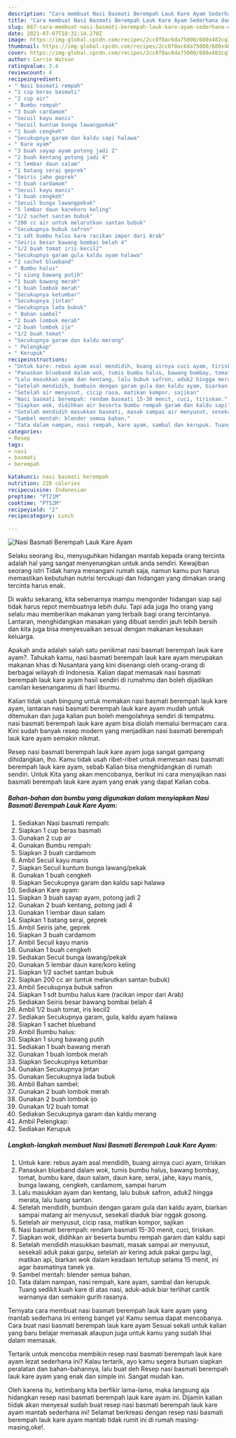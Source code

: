 ```yaml
---
description: "Cara membuat Nasi Basmati Berempah Lauk Kare Ayam Sederhana dan Mudah Dibuat"
title: "Cara membuat Nasi Basmati Berempah Lauk Kare Ayam Sederhana dan Mudah Dibuat"
slug: 667-cara-membuat-nasi-basmati-berempah-lauk-kare-ayam-sederhana-dan-mudah-dibuat
date: 2021-07-07T18:31:14.270Z
image: https://img-global.cpcdn.com/recipes/2cc8f0ac6da75000/680x482cq70/nasi-basmati-berempah-lauk-kare-ayam-foto-resep-utama.jpg
thumbnail: https://img-global.cpcdn.com/recipes/2cc8f0ac6da75000/680x482cq70/nasi-basmati-berempah-lauk-kare-ayam-foto-resep-utama.jpg
cover: https://img-global.cpcdn.com/recipes/2cc8f0ac6da75000/680x482cq70/nasi-basmati-berempah-lauk-kare-ayam-foto-resep-utama.jpg
author: Carrie Watson
ratingvalue: 3.4
reviewcount: 4
recipeingredient:
- " Nasi basmati rempah"
- "1 cup beras basmati"
- "2 cup air"
- " Bumbu rempah"
- "3 buah cardamom"
- "Secuil kayu manis"
- "Secuil kuntum bunga lawangpekak"
- "1 buah cengkeh"
- "Secukupnya garam dan kaldu sapi halawa"
- " Kare ayam"
- "3 buah sayap ayam potong jadi 2"
- "2 buah kentang potong jadi 4"
- "1 lembar daun salam"
- "1 batang serai geprek"
- "Seiris jahe geprek"
- "3 buah cardamom"
- "Secuil kayu manis"
- "1 buah cengkeh"
- "Secuil bunga lawangpekak"
- "5 lembar daun karekoro keling"
- "1/2 sachet santan bubuk"
- "200 cc air untuk melarutkan santan bubuk"
- "Secukupnya bubuk safron"
- "1 sdt bumbu halus kare racikan impor dari Arab"
- "Seiris besar bawang bombai belah 4"
- "1/2 buah tomat iris kecil2"
- "Secukupnya garam gula kaldu ayam halawa"
- "1 sachet blueband"
- " Bumbu halus"
- "1 siung bawang putih"
- "1 buah bawang merah"
- "1 buah lombok merah"
- "Secukupnya ketumbar"
- "Secukupnya jintan"
- "Secukupnya lada bubuk"
- " Bahan sambel"
- "2 buah lombok merah"
- "2 buah lombok ijo"
- "1/2 buah tomat"
- "Secukupnya garam dan kaldu merang"
- " Pelengkap"
- " Kerupuk"
recipeinstructions:
- "Untuk kare: rebus ayam asal mendidih, buang airnya cuci ayam, tiriskan"
- "Panaskan blueband dalam wok, tumis bumbu halus, bawang bombay, tomat, bumbu kare, daun salam, daun kare, serai, jahe, kayu manis, bunga lawang, cengkeh, cardamom, sampai harum"
- "Lalu masukkan ayam dan kentang, lalu bubuk safron, aduk2 hingga merata, lalu tuang santan."
- "Setelah mendidih, bumbuin dengan garam gula dan kaldu ayam, biarkan sampai matang air menyusut, sesekali diaduk biar nggak gosong."
- "Setelah air menyusut, cicip rasa, matikan kompor, sajikan"
- "Nasi basmati berempah: rendam basmati 15-30 menit, cuci, tiriskan."
- "Siapkan wok, didihkan air beserta bumbu rempah garam dan kaldu sapi"
- "Setelah mendidih masukkan basmati, masak sampai air menyusut, sesekali aduk pakai garpu, setelah air kering aduk pakai garpu lagi, matikan api, biarkan wok dalam keadaan tertutup selama 15 menit, ini agar basmatinya tanek ya."
- "Sambel mentah: blender semua bahan."
- "Tata dalam nampan, nasi rempah, kare ayam, sambal dan kerupuk. Tuang sedikit kuah kare di atas nasi, aduk-aduk biar terlihat cantik warnanya dan semakin gurih rasanya."
categories:
- Resep
tags:
- nasi
- basmati
- berempah

katakunci: nasi basmati berempah 
nutrition: 228 calories
recipecuisine: Indonesian
preptime: "PT21M"
cooktime: "PT52M"
recipeyield: "2"
recipecategory: Lunch

---
```



![Nasi Basmati Berempah Lauk Kare Ayam](https://img-global.cpcdn.com/recipes/2cc8f0ac6da75000/680x482cq70/nasi-basmati-berempah-lauk-kare-ayam-foto-resep-utama.jpg)

Selaku seorang ibu, menyuguhkan hidangan mantab kepada orang tercinta adalah hal yang sangat menyenangkan untuk anda sendiri. Kewajiban seorang istri Tidak hanya menangani rumah saja, namun kamu pun harus memastikan kebutuhan nutrisi tercukupi dan hidangan yang dimakan orang tercinta harus enak.

Di waktu  sekarang, kita sebenarnya mampu mengorder hidangan siap saji tidak harus repot membuatnya lebih dulu. Tapi ada juga lho orang yang selalu mau memberikan makanan yang terbaik bagi orang tercintanya. Lantaran, menghidangkan masakan yang dibuat sendiri jauh lebih bersih dan kita juga bisa menyesuaikan sesuai dengan makanan kesukaan keluarga. 



Apakah anda adalah salah satu penikmat nasi basmati berempah lauk kare ayam?. Tahukah kamu, nasi basmati berempah lauk kare ayam merupakan makanan khas di Nusantara yang kini disenangi oleh orang-orang di berbagai wilayah di Indonesia. Kalian dapat memasak nasi basmati berempah lauk kare ayam hasil sendiri di rumahmu dan boleh dijadikan camilan kesenanganmu di hari liburmu.

Kalian tidak usah bingung untuk memakan nasi basmati berempah lauk kare ayam, lantaran nasi basmati berempah lauk kare ayam mudah untuk ditemukan dan juga kalian pun boleh mengolahnya sendiri di tempatmu. nasi basmati berempah lauk kare ayam bisa diolah memalui bermacam cara. Kini sudah banyak resep modern yang menjadikan nasi basmati berempah lauk kare ayam semakin nikmat.

Resep nasi basmati berempah lauk kare ayam juga sangat gampang dihidangkan, lho. Kamu tidak usah ribet-ribet untuk memesan nasi basmati berempah lauk kare ayam, sebab Kalian bisa menghidangkan di rumah sendiri. Untuk Kita yang akan mencobanya, berikut ini cara menyajikan nasi basmati berempah lauk kare ayam yang enak yang dapat Kalian coba.

<!--inarticleads1-->

##### Bahan-bahan dan bumbu yang digunakan dalam menyiapkan Nasi Basmati Berempah Lauk Kare Ayam:

1. Sediakan  Nasi basmati rempah:
1. Siapkan 1 cup beras basmati
1. Gunakan 2 cup air
1. Gunakan  Bumbu rempah:
1. Siapkan 3 buah cardamom
1. Ambil Secuil kayu manis
1. Siapkan Secuil kuntum bunga lawang/pekak
1. Gunakan 1 buah cengkeh
1. Siapkan Secukupnya garam dan kaldu sapi halawa
1. Sediakan  Kare ayam:
1. Siapkan 3 buah sayap ayam, potong jadi 2
1. Gunakan 2 buah kentang, potong jadi 4
1. Gunakan 1 lembar daun salam
1. Siapkan 1 batang serai, geprek
1. Ambil Seiris jahe, geprek
1. Siapkan 3 buah cardamom
1. Ambil Secuil kayu manis
1. Gunakan 1 buah cengkeh
1. Sediakan Secuil bunga lawang/pekak
1. Gunakan 5 lembar daun kare/koro keling
1. Siapkan 1/2 sachet santan bubuk
1. Siapkan 200 cc air (untuk melarutkan santan bubuk)
1. Ambil Secukupnya bubuk safron
1. Siapkan 1 sdt bumbu halus kare (racikan impor dari Arab)
1. Sediakan Seiris besar bawang bombai belah 4
1. Ambil 1/2 buah tomat, iris kecil2
1. Sediakan Secukupnya garam, gula, kaldu ayam halawa
1. Siapkan 1 sachet blueband
1. Ambil  Bumbu halus:
1. Siapkan 1 siung bawang putih
1. Sediakan 1 buah bawang merah
1. Gunakan 1 buah lombok merah
1. Siapkan Secukupnya ketumbar
1. Gunakan Secukupnya jintan
1. Gunakan Secukupnya lada bubuk
1. Ambil  Bahan sambel:
1. Gunakan 2 buah lombok merah
1. Gunakan 2 buah lombok ijo
1. Gunakan 1/2 buah tomat
1. Sediakan Secukupnya garam dan kaldu merang
1. Ambil  Pelengkap:
1. Sediakan  Kerupuk




<!--inarticleads2-->

##### Langkah-langkah membuat Nasi Basmati Berempah Lauk Kare Ayam:

1. Untuk kare: rebus ayam asal mendidih, buang airnya cuci ayam, tiriskan
1. Panaskan blueband dalam wok, tumis bumbu halus, bawang bombay, tomat, bumbu kare, daun salam, daun kare, serai, jahe, kayu manis, bunga lawang, cengkeh, cardamom, sampai harum
1. Lalu masukkan ayam dan kentang, lalu bubuk safron, aduk2 hingga merata, lalu tuang santan.
1. Setelah mendidih, bumbuin dengan garam gula dan kaldu ayam, biarkan sampai matang air menyusut, sesekali diaduk biar nggak gosong.
1. Setelah air menyusut, cicip rasa, matikan kompor, sajikan
1. Nasi basmati berempah: rendam basmati 15-30 menit, cuci, tiriskan.
1. Siapkan wok, didihkan air beserta bumbu rempah garam dan kaldu sapi
1. Setelah mendidih masukkan basmati, masak sampai air menyusut, sesekali aduk pakai garpu, setelah air kering aduk pakai garpu lagi, matikan api, biarkan wok dalam keadaan tertutup selama 15 menit, ini agar basmatinya tanek ya.
1. Sambel mentah: blender semua bahan.
1. Tata dalam nampan, nasi rempah, kare ayam, sambal dan kerupuk. Tuang sedikit kuah kare di atas nasi, aduk-aduk biar terlihat cantik warnanya dan semakin gurih rasanya.




Ternyata cara membuat nasi basmati berempah lauk kare ayam yang mantab sederhana ini enteng banget ya! Kamu semua dapat mencobanya. Cara buat nasi basmati berempah lauk kare ayam Sesuai sekali untuk kalian yang baru belajar memasak ataupun juga untuk kamu yang sudah lihai dalam memasak.

Tertarik untuk mencoba membikin resep nasi basmati berempah lauk kare ayam lezat sederhana ini? Kalau tertarik, ayo kamu segera buruan siapkan peralatan dan bahan-bahannya, lalu buat deh Resep nasi basmati berempah lauk kare ayam yang enak dan simple ini. Sangat mudah kan. 

Oleh karena itu, ketimbang kita berfikir lama-lama, maka langsung aja hidangkan resep nasi basmati berempah lauk kare ayam ini. Dijamin kalian tiidak akan menyesal sudah buat resep nasi basmati berempah lauk kare ayam mantab sederhana ini! Selamat berkreasi dengan resep nasi basmati berempah lauk kare ayam mantab tidak rumit ini di rumah masing-masing,oke!.

